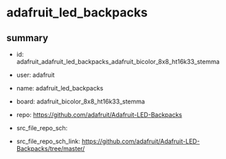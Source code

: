 # adafruit_led_backpacks
 
## summary 
* id: adafruit_adafruit_led_backpacks_adafruit_bicolor_8x8_ht16k33_stemma
* user: adafruit
* name: adafruit_led_backpacks
* board: adafruit_bicolor_8x8_ht16k33_stemma
* repo: https://github.com/adafruit/Adafruit-LED-Backpacks



* src_file_repo_sch: 
* src_file_repo_sch_link: https://github.com/adafruit/Adafruit-LED-Backpacks/tree/master/






